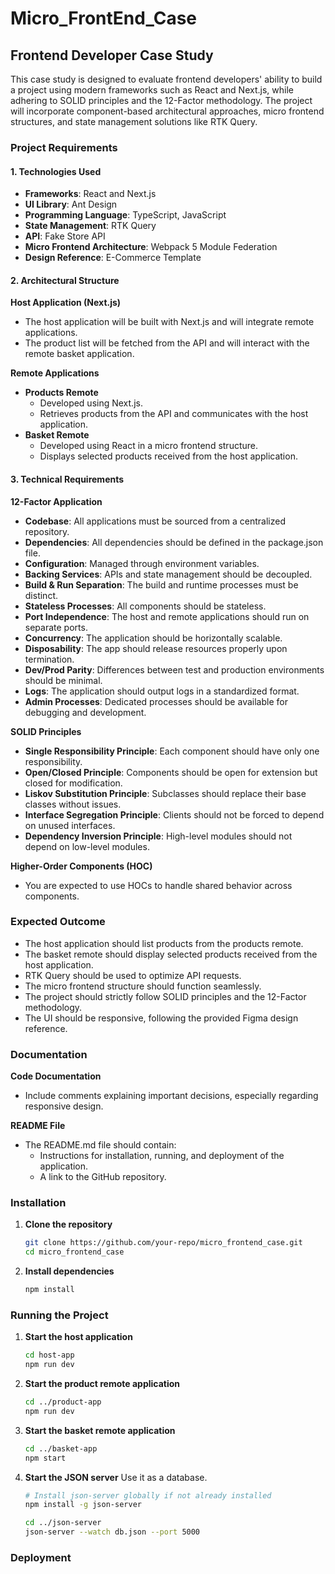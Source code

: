 # Micro_FrontEnd_Case

## Frontend Developer Case Study

This case study is designed to evaluate frontend developers' ability to build a project using modern frameworks such as React and Next.js, while adhering to SOLID principles and the 12-Factor methodology. The project will incorporate component-based architectural approaches, micro frontend structures, and state management solutions like RTK Query.

### Project Requirements

#### 1. Technologies Used
- **Frameworks**: React and Next.js
- **UI Library**: Ant Design
- **Programming Language**: TypeScript, JavaScript
- **State Management**: RTK Query
- **API**: Fake Store API
- **Micro Frontend Architecture**: Webpack 5 Module Federation
- **Design Reference**: E-Commerce Template

#### 2. Architectural Structure

**Host Application (Next.js)**
- The host application will be built with Next.js and will integrate remote applications.
- The product list will be fetched from the API and will interact with the remote basket application.

**Remote Applications**
- **Products Remote**
  - Developed using Next.js.
  - Retrieves products from the API and communicates with the host application.
- **Basket Remote**
  - Developed using React in a micro frontend structure.
  - Displays selected products received from the host application.

#### 3. Technical Requirements

**12-Factor Application**
- **Codebase**: All applications must be sourced from a centralized repository.
- **Dependencies**: All dependencies should be defined in the package.json file.
- **Configuration**: Managed through environment variables.
- **Backing Services**: APIs and state management should be decoupled.
- **Build & Run Separation**: The build and runtime processes must be distinct.
- **Stateless Processes**: All components should be stateless.
- **Port Independence**: The host and remote applications should run on separate ports.
- **Concurrency**: The application should be horizontally scalable.
- **Disposability**: The app should release resources properly upon termination.
- **Dev/Prod Parity**: Differences between test and production environments should be minimal.
- **Logs**: The application should output logs in a standardized format.
- **Admin Processes**: Dedicated processes should be available for debugging and development.

**SOLID Principles**
- **Single Responsibility Principle**: Each component should have only one responsibility.
- **Open/Closed Principle**: Components should be open for extension but closed for modification.
- **Liskov Substitution Principle**: Subclasses should replace their base classes without issues.
- **Interface Segregation Principle**: Clients should not be forced to depend on unused interfaces.
- **Dependency Inversion Principle**: High-level modules should not depend on low-level modules.

**Higher-Order Components (HOC)**
- You are expected to use HOCs to handle shared behavior across components.

### Expected Outcome
- The host application should list products from the products remote.
- The basket remote should display selected products received from the host application.
- RTK Query should be used to optimize API requests.
- The micro frontend structure should function seamlessly.
- The project should strictly follow SOLID principles and the 12-Factor methodology.
- The UI should be responsive, following the provided Figma design reference.

### Documentation

**Code Documentation**
- Include comments explaining important decisions, especially regarding responsive design.

**README File**
- The README.md file should contain:
  - Instructions for installation, running, and deployment of the application.
  - A link to the GitHub repository.

### Installation

1. **Clone the repository**
   ```sh
   git clone https://github.com/your-repo/micro_frontend_case.git
   cd micro_frontend_case
   ```

2. **Install dependencies**
   ```sh
   npm install
   ```

### Running the Project

1. **Start the host application**
   ```sh
   cd host-app
   npm run dev
   ```

2. **Start the product remote application**
   ```sh
   cd ../product-app
   npm run dev
   ```

3. **Start the basket remote application**
   ```sh
   cd ../basket-app
   npm start
   ```

4. **Start the JSON server**
    Use it as a database.

    ```sh
    # Install json-server globally if not already installed
    npm install -g json-server
    ```
    
    ```sh
    cd ../json-server
    json-server --watch db.json --port 5000
    ```
    



 

### Deployment












